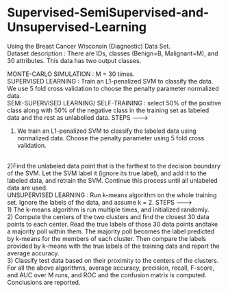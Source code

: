 # Supervised-SemiSupervised-and-Unsupervised-Learning
Using the Breast Cancer Wisconsin (Diagnostic) Data Set. 
<br>
Dataset description : There are IDs, classes (Benign=B, Malignant=M), and 30 attributes. This data has two output classes.
<br>

MONTE-CARLO SIMULATION : M = 30 times.
<br>
SUPERVISED LEARNING : Train an L1-penalized SVM to classify the data. We use 5 fold cross validation to choose the penalty parameter normalized
data.
<br>
SEMI-SUPERVISED LEARNING/ SELF-TRAINING : select 50% of the positive class along with 50% of the negative class in the training set as labeled data
and the rest as unlabelled data.
STEPS ---> <br>
1) We train an L1-penalized SVM to classify the labeled data using normalized data. Choose the penalty parameter using 5 fold cross validation.
<br>
2)Find the unlabeled data point that is the farthest to the decision boundary of the SVM. Let the SVM label it (ignore its true label), and add it to
the labeled data, and retrain the SVM. Continue this process until all unlabeled data are used.
<br>
UNSUPERVISED LEARNING : Run k-means algorithm on the whole training set. Ignore the labels of the data, and assume k = 2.
STEPS ---> <br>
1) The k-means algorithm is run multiple times, and initialized randomly.
<br>
2) Compute the centers of the two clusters and find the closest 30 data points to each center. 
Read the true labels of those 30 data points andtake a majority poll within them. The majority poll becomes the label
predicted by k-means for the members of each cluster. 
Then compare the labels provided by k-means with the true labels of the training data and report the average accuracy.
<br>
3) Classify test data based on their proximity to the centers of the clusters.

<br>
For all the above algorithms, average accuracy, precision, recall, F-score, and AUC over M runs, and ROC and the confusion matrix is computed.
<br>
Conclusions are reported.
